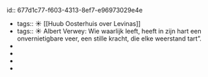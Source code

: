 id:: 677d1c77-f603-4313-8ef7-e96973029e4e

- tags:: ☀️
  [[Huub Oosterhuis over Levinas]]
- tags:: ☀️
  Albert Verwey: Wie waarlijk leeft, heeft in zijn hart een onvernietigbare veer, een stille kracht, die elke weerstand tart”.
-
-
-
-